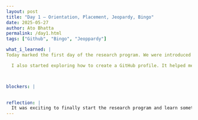 ```yaml
---
layout: post
title: "Day 1 – Orientation, Placement, Jeopardy, Bingo"
date: 2025-05-27
author: Ato Bhatta
permalink: /day1.html
tags: ["Github", "Bingo", "Jeoppardy"]

what_i_learned: |
Today marked the first day of the research program. We were introduced to the basics of GitHub, including how it works, common commands, and how to manage code using version control. It was a great start to understanding how developers collaborate and track changes in projects..

  I also started exploring how to create a GitHub profile. It helped me understand how developers share their work and ideas with the world, and I’m excited to try building my own blog page soon.



blockers: |
  

reflection: |
  It was exciting to finally start the research program and learn something new. Getting introduced to GitHub and using some basic commands helped me understand how developers keep track of their work. I’ve heard about GitHub before, but actually using it made things clearer. I’m looking forward to learning more and using these tools in real projects.
---
```

